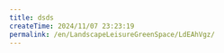 ```yaml
---
title: dsds
createTime: 2024/11/07 23:23:19
permalink: /en/LandscapeLeisureGreenSpace/LdEAhVgz/
---
```

